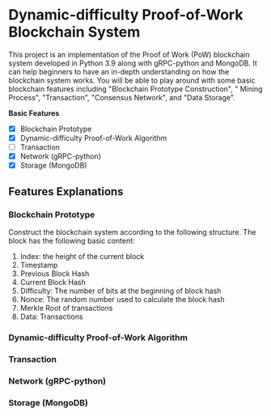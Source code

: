 # Dynamic-difficulty Proof-of-Work Blockchain System

This project is an implementation of the Proof of Work (PoW) blockchain system developed in Python 3.9 along with
gRPC-python and MongoDB.
It can help beginners to have an in-depth understanding on how the blockchain system works.
You will be able to play around with some basic blockchain features including "Blockchain Prototype Construction", "
Mining Process", "Transaction", "Consensus Network", and "Data Storage".

**Basic Features**

- [x] Blockchain Prototype
- [x] Dynamic-difficulty Proof-of-Work Algorithm
- [ ] Transaction
- [x] Network (gRPC-python)
- [x] Storage (MongoDB)

## Features Explanations
### Blockchain Prototype
Construct the blockchain system according to the following structure.
The block has the following basic content: 

1. Index: the height of the current block
2. Timestamp
3. Previous Block Hash
4. Current Block Hash
5. Difficulty: The number of bits at the beginning of block hash
6. Nonce: The random number used to calculate the block hash
7. Merkle Root of transactions
8. Data: Transactions

### Dynamic-difficulty Proof-of-Work Algorithm
### Transaction
### Network (gRPC-python)
### Storage (MongoDB)







